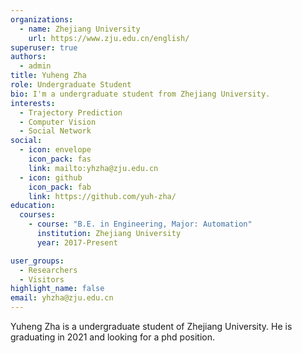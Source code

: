 ```yaml
---
organizations:
  - name: Zhejiang University
    url: https://www.zju.edu.cn/english/
superuser: true
authors:
  - admin
title: Yuheng Zha
role: Undergraduate Student
bio: I'm a undergraduate student from Zhejiang University.
interests:
  - Trajectory Prediction
  - Computer Vision
  - Social Network
social:
  - icon: envelope
    icon_pack: fas
    link: mailto:yhzha@zju.edu.cn
  - icon: github
    icon_pack: fab
    link: https://github.com/yuh-zha/
education:
  courses:
    - course: "B.E. in Engineering, Major: Automation"
      institution: Zhejiang University
      year: 2017-Present

user_groups:
  - Researchers
  - Visitors
highlight_name: false
email: yhzha@zju.edu.cn
---
```


Yuheng Zha is a undergraduate student of Zhejiang University. He is graduating in 2021 and looking for a phd position.
